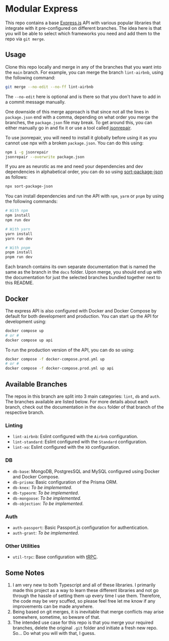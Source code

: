 # Modular Express

This repo contains a base [Express.js](https://www.npmjs.com/package/express) API with various popular libraries that integrate with it pre-configured on different branches. The idea here is that you will be able to select which frameworks you need and add them to the repo via `git merge`.

## Usage

Clone this repo locally and merge in any of the branches that you want into the `main` branch. For example, you can merge the branch `lint-airbnb`, using the following command:

```sh
git merge --no-edit --no-ff lint-airbnb
```

The `--no-edit` here is optional and is there so that you don't have to add in a commit message manually.

One downside of this merge approach is that since not all the lines in `package.json` end with a comma, depending on what order you merge the branches, the `package.json` file may break. To get around this, you can either manually go in and fix it or use a tool called [jsonrepair](https://www.npmjs.com/package/jsonrepair). 

To use jsonrepair, you will need to install it globally before using it as you cannot use npx with a broken `package.json`. You can do this using:

```sh
npm i -g jsonrepair
jsonrepair --overwrite package.json
```

If you are as neurotic as me and need your dependencies and dev dependencies in alphabetical order, you can do so using [sort-package-json](https://www.npmjs.com/package/sort-package-json) as follows:

```sh
npx sort-package-json
```

You can install dependencies and run the API with `npm`, `yarm` or `pnpm` by using the following commands:

```sh
# With npm
npm install
npm run dev

# With yarn
yarn install
yarn run dev

# With pnpm
pnpm install
pnpm run dev
```

Each branch contains its own separate documentation that is named the same as the branch in the `docs` folder. Upon merge, you should end up with the documentation for just the selected branches bundled together next to this README.

## Docker

The express API is also configured with Docker and Docker Compose by default for both development and production. You can start up the API for development using:

```sh
docker compose up
# or #
docker compose up api
```

To run the production version of the API, you can do so using:

```sh
docker compose -f docker-compose.prod.yml up
# or #
docker compose -f docker-compose.prod.yml up api
```

## Available Branches

The repos in this branch are split into 3 main categories: `lint`, `db` and `auth`. The branches available are listed below. For more details about each branch, check out the documentation in the `docs` folder of that branch of the respective branch.

### Linting 

* `lint-airbnb`: Eslint configured with the `Airbnb` configuration.
* `lint-standard`: Eslint configured with the `Standard` configuration.
* `lint-xo`: Eslint configured with the `XO` configuration.

### DB

* `db-base`: MongoDB, PostgresSQL and MySQL configured using Docker and Docker Compose.
* `db-prisma`: Basic configuration of the Prisma ORM.
* `db-knex`: *To be implemented.*
* `db-typeorm`: *To be implemented.*
* `db-mongoose`: *To be implemented.*
* `db-objection`: *To be implemented.*

### Auth

* `auth-passport`: Basic Passport.js configuration for authentication.
* `auth-grant`: *To be implemented.* 

### Other Utilities

* `util-trpc`: Base configuration with [tRPC](https://trpc.io/).

## Some Notes

1. I am very new to both Typescript and all of these libraries. I primarily made this project as a way to learn these different libraries and not go through the hassle of setting them up every time I use them. Therefore, the code may be very scuffed, so please feel free let me know if any improvements can be made anywhere.
2. Being based on git merges, it is inevitable that merge conflicts may arise somewhere, sometime, so beware of that.
3. The intended use case for this repo is that you merge your required branches, delete the original `.git` folder and initiate a fresh new repo. So... Do what you will with that, I guess.
